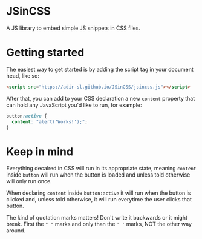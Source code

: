 # JSinCSS
A JS library to embed simple JS snippets in CSS files.

# Getting started
The easiest way to get started is by adding the script tag in your document head, like so:
```HTML
<script src="https://adir-sl.github.io/JSinCSS/jsincss.js"></script>
```

After that, you can add to your CSS declaration a new ```content``` property that can hold any JavaScript you'd like to run, for example:
```CSS
button:active {
  content: "alert('Works!');";
}
```
# Keep in mind
Everything decalred in CSS will run in its appropriate state, meaning ```content``` inside ```button``` will run when the button is loaded and unless told otherwise will only run once.

When declaring ```content``` inside ```button:active``` it will run when the button is clicked and, unless told otherwise, it will run everytime the user clicks that button.

The kind of quotation marks matters! Don't write it backwards or it might break. First the ```" "``` marks and only than the ```' '``` marks, NOT the other way around.